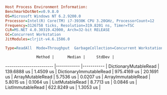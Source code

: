 ```ini

Host Process Environment Information:
BenchmarkDotNet=v0.9.8.0
OS=Microsoft Windows NT 6.2.9200.0
Processor=Intel(R) Core(TM) i7-3930K CPU 3.20GHz, ProcessorCount=12
Frequency=3126758 ticks, Resolution=319.8201 ns, Timer=TSC
CLR=MS.NET 4.0.30319.42000, Arch=32-bit RELEASE
GC=Concurrent Workstation
JitModules=clrjit-v4.6.1586.0

Type=ReadAll  Mode=Throughput  GarbageCollection=Concurrent Workstation  

```
                  Method |      Median |     StdDev |
------------------------ |------------ |----------- |
   DictionaryMutableRead | 139.6888 us |  1.4509 us |
 DictionaryImmutableRead | 975.4169 us | 20.1691 us |
        ArrayMutableRead |   5.7536 us |  0.0207 us |
      ArrayImmutableRead |   5.8015 us |  0.1064 us |
         ListMutableRead |   8.7713 us |  0.0846 us |
       ListImmutableRead | 622.8249 us |  1.3053 us |
